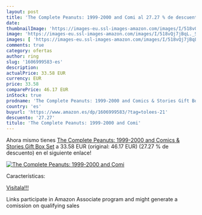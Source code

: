 ```yaml
---
layout: post
title: 'The Complete Peanuts: 1999-2000 and Comi al 27.27 % de descuento'
date: 
thumbnailImage: 'https://images-eu.ssl-images-amazon.com/images/I/518vQj7jBqL._SL200_.jpg'
image: 'https://images-eu.ssl-images-amazon.com/images/I/518vQj7jBqL._SL200_.jpg'
images: [ 'https://images-eu.ssl-images-amazon.com/images/I/518vQj7jBqL._SL200_.jpg' ]
comments: true
category: ofertas
author: ring
slug: '1606999583-es'
description:
actualPrice: 33.58 EUR
currency: EUR
price: 33.58
comparePrice: 46.17 EUR
inStock: true
prodname: 'The Complete Peanuts: 1999-2000 and Comics & Stories Gift Box Set'
country: 'es'
buyurl: 'https://www.amazon.es/dp/1606999583/?tag=tolees-21'
descuento: '27.27'
titulo: 'The Complete Peanuts: 1999-2000 and Comi'
---
```


Ahora mismo tienes [The Complete Peanuts: 1999-2000 and Comics & Stories Gift Box Set](https://www.amazon.es/dp/1606999583/?tag=tolees-21) a 33.58 EUR (original: 46.17 EUR) (27.27 %  de descuento) en el siguiente enlace!

[![The Complete Peanuts: 1999-2000 and Comi](https://images-eu.ssl-images-amazon.com/images/I/518vQj7jBqL._SL200_.jpg)](https://www.amazon.es/dp/1606999583/?tag=tolees-21)

Características:


[Visítala!!!](https://www.amazon.es/dp/1606999583/?tag=tolees-21)

Links participate in Amazon Associate program and might generate a comission on qualifying sales
